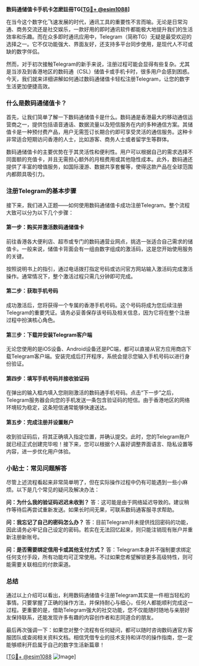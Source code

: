 **数码通储值卡手机卡怎麽註冊TG[[TG💪+ @esim1088](https://t.me/s/esim1088)]**

在当今这个数字化飞速发展的时代，通讯工具的重要性不言而喻。无论是日常沟通、商务交流还是社交娱乐，一款好用的即时通讯软件都能极大地提升我们的生活效率和乐趣。而在众多即时通讯应用中，Telegram（简称TG）无疑是最受欢迎的选择之一。它不仅功能强大、界面友好，还支持多平台同步使用，是现代人不可或缺的数字伴侣。

然而，对于初次接触Telegram的新手来说，注册过程可能会显得有些复杂。尤其是当涉及到香港地区的数码通（CSL）储值卡或手机卡时，很多用户会感到困惑。今天，我们就来详细讲解如何通过数码通储值卡轻松注册Telegram，让您的数字生活更加便捷高效。

### 什么是数码通储值卡？

首先，让我们简单了解一下数码通储值卡是什么。数码通是香港最大的移动通信运营商之一，提供包括语音通话、数据流量以及短信服务在内的多种通信方案。其储值卡是一种预付费产品，用户无需签订长期合约即可享受灵活的通信服务。这种卡非常适合短期访问香港的人士，比如游客、商务人士或者留学生等群体。

数码通储值卡的主要优势在于其灵活性和便利性。用户可以根据自己的需求选择不同面额的充值卡，并且无需担心额外的月租费用或其他隐性成本。此外，数码通还提供了丰富的增值服务，如国际漫游、数据共享套餐等，使得这款产品在全球范围内都颇具吸引力。

### 注册Telegram的基本步骤

接下来，我们进入正题——如何使用数码通储值卡成功注册Telegram。整个流程大致可以分为以下几个步骤：

#### 第一步：购买并激活数码通储值卡
前往香港各大便利店、超市或专门的数码通营业网点，挑选一张适合自己需求的储值卡。一般来说，储值卡背面会有一组由数字组成的激活码，这是您开始使用服务的关键。

按照说明书上的指引，通过电话拨打指定号码或访问官方网站输入激活码完成激活操作。通常情况下，整个激活过程只需几分钟即可完成。

#### 第二步：获取手机号码
成功激活后，您将获得一个专属的香港手机号码。这个号码将成为您后续注册Telegram的重要凭证。请务必妥善保存该号码及相关信息，因为它将在整个注册过程中扮演核心角色。

#### 第三步：下载并安装Telegram客户端
无论您使用的是iOS设备、Android设备还是PC端，都可以直接从官方应用商店下载Telegram客户端。安装完成后打开程序，系统会提示您输入手机号码以进行身份验证。

#### 第四步：填写手机号码并接收验证码
在弹出的输入框内填入您刚刚激活的数码通手机号码。点击“下一步”之后，Telegram服务器会向您的手机发送一条包含验证码的短信。由于香港地区的网络环境较为稳定，这条短信通常能够快速送达。

#### 第五步：完成注册并设置账户
收到验证码后，将其正确填入指定位置，并确认提交。此时，您的Telegram账户就已经正式创建完毕啦！接下来，您可以根据个人喜好调整界面语言、隐私设置等内容，进一步优化用户体验。

### 小贴士：常见问题解答

尽管上述流程看起来非常简单明了，但在实际操作过程中仍有可能遇到一些小麻烦。以下是几个常见的疑问及解决办法：

**问：为什么我的验证码迟迟未收到？**
答：这可能是由于网络延迟导致的。建议稍作等待后再尝试重新发送。如果长时间无果，可联系数码通客服寻求帮助。

**问：我忘记了自己的密码怎么办？**
答：目前Telegram并未提供找回密码的功能，因此请务必牢记自己设定的密码。若实在无法回忆起来，则只能注销现有账户并重新注册新账号。

**问：是否需要绑定信用卡或其他支付方式？**
答：Telegram本身并不强制要求绑定任何支付手段，所有功能均可正常使用。不过如果您希望解锁更多高级特性，则可能需要关联相应的付款渠道。

### 总结

通过以上介绍可以看出，利用数码通储值卡注册Telegram其实是一件相当轻松的事情。只要掌握了正确的操作方法，并保持耐心与细心，任何人都能顺利完成这一过程。更重要的是，借助Telegram强大的社交功能，您不仅能随时随地与亲朋好友保持联系，还能发现许多有趣的内容创作者和志同道合的朋友。

最后再次强调一下：如果您对整个流程有任何疑问，都可以随时咨询数码通官方客服团队或查阅相关资料文档。相信凭借专业的技术支持和详尽的操作指南，您一定能够顺利开启属于自己的数字生活新篇章！

[[TG💪+ @esim1088](https://t.me/s/esim1088) ![Image](https://i.postimg.cc/4NQfJmqS/Snipaste-2025-05-13-00-14-12.png)]